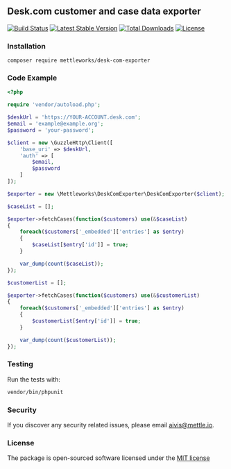 ## Desk.com customer and case data exporter

[![Build Status](https://travis-ci.org/mettleworks/desk-com-exporter.svg)](https://travis-ci.org/mettleworks/desk-com-exporter)
[![Latest Stable Version](https://poser.pugx.org/mettleworks/desk-com-exporter/v/stable.svg)](https://packagist.org/packages/mettleworks/desk-com-exporter) 
[![Total Downloads](https://poser.pugx.org/mettleworks/desk-com-exporter/downloads)](https://packagist.org/packages/mettleworks/desk-com-exporter)
[![License](https://poser.pugx.org/mettleworks/desk-com-exporter/license.svg)](https://packagist.org/packages/mettleworks/desk-com-exporter)

### Installation

```
composer require mettleworks/desk-com-exporter
```

### Code Example

```php 
<?php

require 'vendor/autoload.php';

$deskUrl = 'https://YOUR-ACCOUNT.desk.com';
$email = 'example@example.org';
$password = 'your-password';

$client = new \GuzzleHttp\Client([
    'base_uri' => $deskUrl,
    'auth' => [
        $email,
        $password
    ]
]);

$exporter = new \Mettleworks\DeskComExporter\DeskComExporter($client);

$caseList = [];

$exporter->fetchCases(function($customers) use(&$caseList)
{
    foreach($customers['_embedded']['entries'] as $entry)
    {
        $caseList[$entry['id']] = true;
    }

    var_dump(count($caseList));
});

$customerList = [];

$exporter->fetchCases(function($customers) use(&$customerList)
{
    foreach($customers['_embedded']['entries'] as $entry)
    {
        $customerList[$entry['id']] = true;
    }

    var_dump(count($customerList));
});
```

### Testing

Run the tests with:

```bash
vendor/bin/phpunit
```


### Security

If you discover any security related issues, please email aivis@mettle.io.

### License

The package is open-sourced software licensed under the [MIT license](http://opensource.org/licenses/MIT)